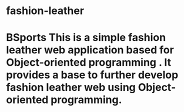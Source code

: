# fashion-leather

# BSports This is a simple fashion leather web application based for Object-oriented programming . It provides a base to further develop fashion leather web using Object-oriented programming.
